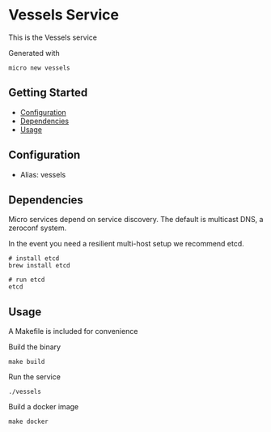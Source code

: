 # Vessels Service

This is the Vessels service

Generated with

```
micro new vessels
```

## Getting Started

- [Configuration](#configuration)
- [Dependencies](#dependencies)
- [Usage](#usage)

## Configuration

- Alias: vessels

## Dependencies

Micro services depend on service discovery. The default is multicast DNS, a zeroconf system.

In the event you need a resilient multi-host setup we recommend etcd.

```
# install etcd
brew install etcd

# run etcd
etcd
```

## Usage

A Makefile is included for convenience

Build the binary

```
make build
```

Run the service
```
./vessels
```

Build a docker image
```
make docker
```